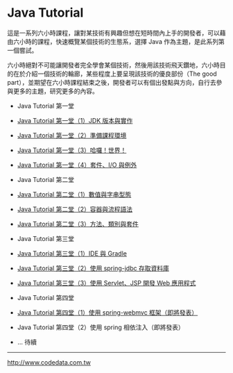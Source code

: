 Java Tutorial
=============

這是一系列六小時課程，讓對某技術有興趣但想在短時間內上手的開發者，可以藉由六小時的課程，快速概覽某個技術的生態系，選擇 Java 作為主題，是此系列第一個嘗試。

六小時絕對不可能讓開發者完全學會某個技術，然後用該技術飛天鑽地，六小時目的在於介紹一個技術的輪廊，某些程度上要呈現該技術的優良部份（The good part），並期望在六小時課程結束之後，開發者可以有個出發點與方向，自行去參與更多的主題，研究更多的內容。

- Java Tutorial 第一堂
 - [Java Tutorial 第一堂（1）JDK 版本與實作](http://www.codedata.com.tw/java/java-tutorial-the-1st-class-1-jdk-versions-and-implementations/)
 - [Java Tutorial 第一堂（2）準備課程環境](http://www.codedata.com.tw/java/java-tutorial-the-1st-class-2-preparing-course-environment)
 - [Java Tutorial 第一堂（3）哈囉！世界！](http://www.codedata.com.tw/java/java-tutorial-the-1st-class-3-hello-world/)
 - [Java Tutorial 第一堂（4）套件、I/O 與例外](http://www.codedata.com.tw/java/java-tutorial-the-1st-class-4-package-io-exception/)

- Java Tutorial 第二堂
 - [Java Tutorial 第二堂（1）數值與字串型態](http://www.codedata.com.tw/java/java-tutorial-the-2nd-class-1-numeric-types-and-string/)
 - [Java Tutorial 第二堂（2）容器與流程語法](http://www.codedata.com.tw/java/java-tutorial-the-2nd-class-2-container-flow/)
 - [Java Tutorial 第二堂（3）方法、類別與套件](http://www.codedata.com.tw/java/java-tutorial-the-2nd-class-3-method-class-package/)

- Java Tutorial 第三堂
 - [Java Tutorial 第三堂（1）IDE 與 Gradle](http://www.codedata.com.tw/java/java-tutorial-the-3rd-class-1-ide-gradle/)
 - [Java Tutorial 第三堂（2）使用 spring-jdbc 存取資料庫](http://www.codedata.com.tw/java/java-tutorial-the-3rd-class-2-spring-jdbc/)
 - [Java Tutorial 第三堂（3）使用 Servlet、JSP 開發 Web 應用程式](http://www.codedata.com.tw/java/java-tutorial-the-3rd-class-3-servlet-jsp/)

- Java Tutorial 第四堂
 - [Java Tutorial 第四堂（1）使用 spring-webmvc 框架（即將發表）](http://www.codedata.com.tw/java/java-tutorial-the-4th-class-1-spring-webmvc/)
 - Java Tutorial 第四堂（2）使用 spring 相依注入（即將發表）
 - ... 待續


------------
http://www.codedata.com.tw

